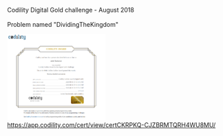 Codility Digital Gold challenge - August 2018<br /><br />
Problem named "DividingTheKingdom"


<img src="cert.png" style="height:200px;" alt="cert shot"/>
<a target="_blank" href="https://app.codility.com/cert/view/certCKRPKQ-CJZBRMTQRH4WU8MU/">https://app.codility.com/cert/view/certCKRPKQ-CJZBRMTQRH4WU8MU/</a>
